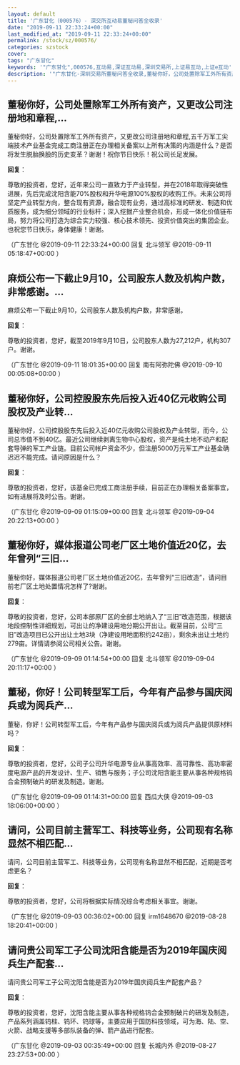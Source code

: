 ```yaml
---
layout: default
title: '广东甘化（000576）- 深交所互动易董秘问答全收录'
date: "2019-09-11 22:33:24+00:00"
last_modified_at: "2019-09-11 22:33:24+00:00"
permalink: /stock/sz/000576/
categories: szstock
cover: 
tags: "广东甘化"
keywords: '"广东甘化",000576,互动易,深证互动易,深圳交易所,上证易互动,上证e互动'
description: '"广东甘化-深圳交易所董秘问答全收录,董秘你好，公司处置除军工外所有资产，又更改公司注册地和章程,五千万军工尖端技术产业基金完成工商注册正在办理相关备案以上所有决策的内涵是什么？是否将发生脱胎换股的历史变革？谢谢！祝你节日快乐！祝公司长足发展。"'
---
```


## 董秘你好，公司处置除军工外所有资产，又更改公司注册地和章程,...

董秘你好，公司处置除军工外所有资产，又更改公司注册地和章程,五千万军工尖端技术产业基金完成工商注册正在办理相关备案以上所有决策的内涵是什么？是否将发生脱胎换股的历史变革？谢谢！祝你节日快乐！祝公司长足发展。

**回复**：

尊敬的投资者，您好，近年来公司一直致力于产业转型，并在2018年取得突破性进展，先后完成沈阳含能70%股权和升华电源100%股权的收购工作。未来公司将坚定产业转型方向，整合现有资源，融合现有业务，通过高标准的研发、制造和优质服务，成为细分领域的行业标杆；深入挖掘产业整合机会，形成一体化价值链布局，努力将公司打造为综合实力较强、核心技术领先、投资价值突出的集团企业。也祝您节日快乐，身体健康！谢谢。 

（广东甘化  @2019-09-11 22:33:24+00:00 回复 北斗领军  @2019-09-11 05:18:47+00:00 ）

## 麻烦公布一下截止9月10，公司股东人数及机构户数，非常感谢。...

麻烦公布一下截止9月10，公司股东人数及机构户数，非常感谢。

**回复**：

尊敬的投资者，您好，截至2019年9月10日，公司股东人数为27,212户，机构307户。谢谢。 

（广东甘化  @2019-09-11 18:01:35+00:00 回复 南有阿弥陀佛  @2019-09-10 00:05:08+00:00 ）

## 董秘你好，公司控股股东先后投入近40亿元收购公司股权及产业转...

董秘你好，公司控股股东先后投入近40亿元收购公司股权及产业转型，而今，公司总市值不到40亿。最近公司继续剥离生物中心股权，资产是纯土地不动产和配套导弹的军工产业链。目前公司帐户资金不少，但注册5000万元军工产业基金确迟迟不能完成。请问原因是什么？

**回复**：

尊敬的投资者，您好，该基金已完成工商注册手续，目前正在办理相关备案事宜，如有进展将及时公告。谢谢。 

（广东甘化  @2019-09-09 01:15:09+00:00 回复 北斗领军  @2019-09-04 20:22:13+00:00 ）

## 董秘你好，媒体报道公司老厂区土地价值近20亿，去年曾列“三旧...

董秘你好，媒体报道公司老厂区土地价值近20亿，去年曾列“三旧改造”，请问目前老厂区土地处置情况怎样了?谢谢。

**回复**：

尊敬的投资者，您好，公司本部原厂区的全部土地纳入了“三旧”改造范围，根据该地段控制性详细规划，可出让的净建设用地分期公开出让。截至目前，公司“三旧”改造项目已公开出让土地3块（净建设用地面积约242亩），剩余未出让土地约279亩。详情请参阅公司相关公告。谢谢。 

（广东甘化  @2019-09-09 01:14:54+00:00 回复 北斗领军  @2019-09-04 20:11:17+00:00 ）

## 董秘，你好！公司转型军工后，今年有产品参与国庆阅兵或为阅兵产...

董秘，你好！公司转型军工后，今年有产品参与国庆阅兵或为阅兵产品提供原材料吗？

**回复**：

尊敬的投资者，您好，公司子公司升华电源专业从事高效率、高可靠性、高功率密度电源产品的开发设计、生产、销售与服务；子公司沈阳含能主要从事各种规格钨合金预制破片的研发及制造。谢谢。 

（广东甘化  @2019-09-09 01:14:31+00:00 回复 西瓜大侠  @2019-09-03 18:06:00+00:00 ）

## 请问，公司目前主营军工、科技等业务，公司现有名称显然不相匹配...

请问，公司目前主营军工、科技等业务，公司现有名称显然不相匹配，近期是否考虑更名？

**回复**：

尊敬的投资者，您好，公司将根据实际情况综合考虑相关事宜。谢谢。 

（广东甘化  @2019-09-03 00:36:02+00:00 回复 irm1648670  @2019-08-28 18:20:41+00:00 ）

## 请问贵公司军工子公司沈阳含能是否为2019年国庆阅兵生产配套...

请问贵公司军工子公司沈阳含能是否为2019年国庆阅兵生产配套产品？

**回复**：

尊敬的投资者，您好，沈阳含能主要从事各种规格钨合金预制破片的研发及制造，产品系列涵盖钨柱、钨环、钨球等，主要应用于国防科技领域，可为海、陆、空、火箭、战略支援等多部队装备的弹、箭产品进行配套。 

（广东甘化  @2019-09-03 00:35:49+00:00 回复 长城内外  @2019-08-27 23:27:53+00:00 ）

